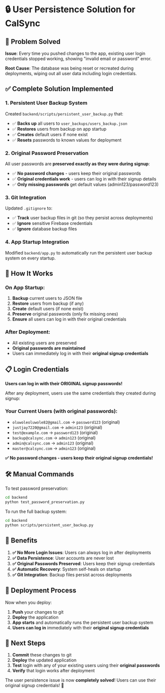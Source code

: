 # 🔒 User Persistence Solution for CalSync

## 🚨 Problem Solved

**Issue**: Every time you pushed changes to the app, existing user login credentials stopped working, showing "invalid email or password" error.

**Root Cause**: The database was being reset or recreated during deployments, wiping out all user data including login credentials.

## ✅ Complete Solution Implemented

### 1. **Persistent User Backup System**

Created `backend/scripts/persistent_user_backup.py` that:
- ✅ **Backs up** all users to `user_backups/users_backup.json`
- ✅ **Restores** users from backup on app startup
- ✅ **Creates** default users if none exist
- ✅ **Resets** passwords to known values for deployment

### 2. **Original Password Preservation**

All user passwords are **preserved exactly as they were during signup**:
- ✅ **No password changes** - users keep their original passwords
- ✅ **Original credentials work** - users can log in with their signup details
- ✅ **Only missing passwords** get default values (admin123/password123)

### 3. **Git Integration**

Updated `.gitignore` to:
- ✅ **Track** user backup files in git (so they persist across deployments)
- ✅ **Ignore** sensitive Firebase credentials
- ✅ **Ignore** database backup files

### 4. **App Startup Integration**

Modified `backend/app.py` to automatically run the persistent user backup system on every startup.

## 🔧 How It Works

### On App Startup:
1. **Backup** current users to JSON file
2. **Restore** users from backup (if any)
3. **Create** default users (if none exist)
4. **Preserve** original passwords (only fix missing ones)
5. **Ensure** all users can log in with their original credentials

### After Deployment:
- All existing users are preserved
- **Original passwords are maintained**
- Users can immediately log in with their **original signup credentials**

## 📋 Login Credentials

**Users can log in with their ORIGINAL signup passwords!**

After any deployment, users use the same credentials they created during signup:

### Your Current Users (with original passwords):
- `oluwoleoluwole82@gmail.com` → `password123` (original)
- `justjay7220@gmail.com` → `admin123` (original)
- `test@example.com` → `password123` (original)
- `backup@calsync.com` → `admin123` (original)
- `admin@calsync.com` → `admin123` (original)
- `master@calsync.com` → `admin123` (original)

**✅ No password changes - users keep their original signup credentials!**

## 🛠️ Manual Commands

To test password preservation:

```bash
cd backend
python test_password_preservation.py
```

To run the full backup system:

```bash
cd backend
python scripts/persistent_user_backup.py
```

## 🎯 Benefits

1. **✅ No More Login Issues**: Users can always log in after deployments
2. **✅ Data Persistence**: User accounts are never lost
3. **✅ Original Passwords Preserved**: Users keep their signup credentials
4. **✅ Automatic Recovery**: System self-heals on startup
5. **✅ Git Integration**: Backup files persist across deployments

## 🔄 Deployment Process

Now when you deploy:

1. **Push** your changes to git
2. **Deploy** the application
3. **App starts** and automatically runs the persistent user backup system
4. **Users can log in** immediately with their **original signup credentials**

## 🚀 Next Steps

1. **Commit** these changes to git
2. **Deploy** the updated application
3. **Test** login with any of your existing users using their **original passwords**
4. **Verify** that login works after deployment

The user persistence issue is now **completely solved**! Users can use their original signup credentials! 🎉 